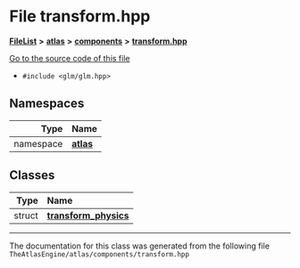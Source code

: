 

# File transform.hpp



[**FileList**](files.md) **>** [**atlas**](dir_1e6ffef027cfcf7ded3287660b505c9f.md) **>** [**components**](dir_7f5341bb8b9b7f96a10597da121f5884.md) **>** [**transform.hpp**](transform_8hpp.md)

[Go to the source code of this file](transform_8hpp_source.md)



* `#include <glm/glm.hpp>`













## Namespaces

| Type | Name |
| ---: | :--- |
| namespace | [**atlas**](namespaceatlas.md) <br> |


## Classes

| Type | Name |
| ---: | :--- |
| struct | [**transform\_physics**](structatlas_1_1transform__physics.md) <br> |



















































------------------------------
The documentation for this class was generated from the following file `TheAtlasEngine/atlas/components/transform.hpp`

